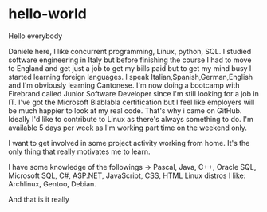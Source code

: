 # hello-world

Hello everybody

Daniele here, I like concurrent programming, Linux, python, SQL. I studied software engineering in Italy but before finishing the course I had to move to England and get just a job to get my bills paid but to get my mind busy I started learning foreign languages.
I speak Italian,Spanish,German,English and I'm obviously learning Cantonese.
I'm now doing a bootcamp with Firebrand called Junior Software Developer since I'm still looking for a job in IT. I've got the Microsoft Blablabla certification but I feel like employers will be much happier to look at my real code.
That's why i came on GitHub.
Ideally I'd like to contribute to Linux as there's always something to do.
I'm available 5 days per week as I'm working part time on the weekend only.

I want to get involved in some project activity working from home. It's the only thing that really motivates me to learn.

I have some knowledge of the followings -> Pascal, Java, C++, Oracle SQL, Microsoft SQL, C#, ASP.NET, JavaScript, CSS, HTML
Linux distros I like: Archlinux, Gentoo, Debian.

And that is it really
